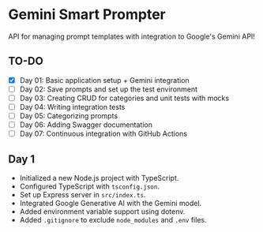 # Gemini Smart Prompter

API for managing prompt templates with integration to Google's Gemini API!

## TO-DO

- [x] Day 01: Basic application setup + Gemini integration
- [ ] Day 02: Save prompts and set up the test environment
- [ ] Day 03: Creating CRUD for categories and unit tests with mocks
- [ ] Day 04: Writing integration tests
- [ ] Day 05: Categorizing prompts
- [ ] Day 06: Adding Swagger documentation
- [ ] Day 07: Continuous integration with GitHub Actions

## Day 1

- Initialized a new Node.js project with TypeScript.
- Configured TypeScript with `tsconfig.json`.
- Set up Express server in `src/index.ts`.
- Integrated Google Generative AI with the Gemini model.
- Added environment variable support using dotenv.
- Added `.gitignore` to exclude `node_modules` and `.env` files.
